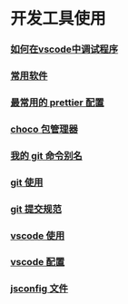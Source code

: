 # 开发工具使用

### [如何在vscode中调试程序](./how-to-debug-in-vscode.md)

### [常用软件](./win-software-list.md)

### [最常用的 prettier 配置](./最常用的prettier配置.md)

### [choco 包管理器](./choco包管理器.md)

### [我的 git 命令别名](./我的git命令别名.md)

### [git 使用](./git.md)

### [git 提交规范](./git提交规范.md)

### [vscode 使用](./vscode.md)

### [vscode 配置](./vscode配置.md)

### [jsconfig 文件](./jsconfig文件.md)

<!--

### [eslint 使用](./eslint.md)

### [xshell 使用.md](./xshell使用.md)

-->
